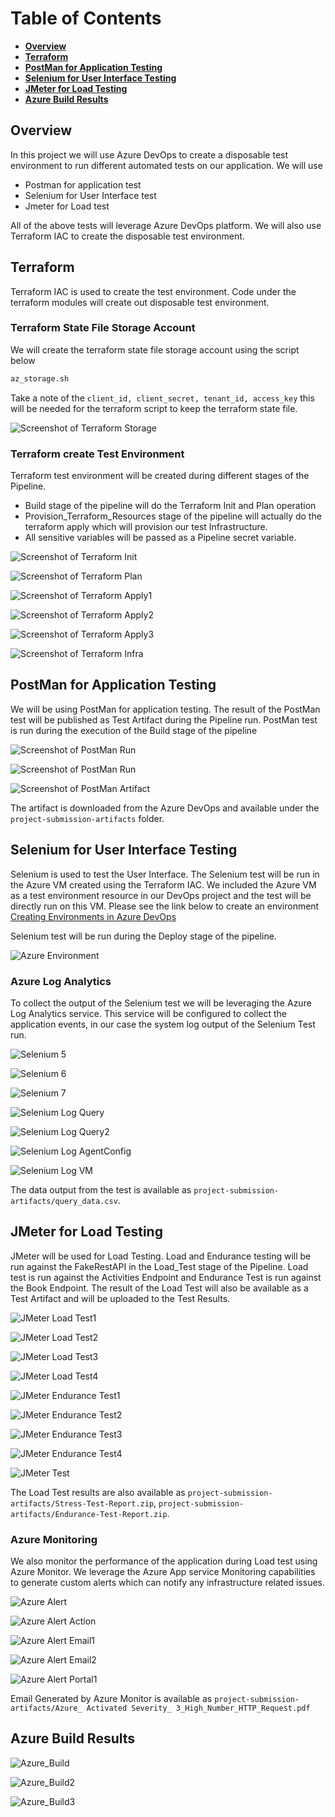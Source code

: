 # Table of Contents

- **[Overview](#Overview)**
- **[Terraform](#Terraform)**
- **[PostMan for Application Testing](#PostMan-for-Application-Testing)**
- **[Selenium for User Interface Testing](#Selenium-for-User-Interface-Testing)**
- **[JMeter for Load Testing](#JMeter-for-Load-Testing)**
- **[Azure Build Results](#Azure-Build-Results)**

## Overview

In this project we will use Azure DevOps to create a disposable test environment to run different automated tests on our application. We will use

- Postman for application test
- Selenium for User Interface test
- Jmeter for Load test

All of the above tests will leverage Azure DevOps platform. We will also use Terraform IAC to create the disposable test environment.

## Terraform

Terraform IAC is used to create the test environment. Code under the terraform modules will create out disposable test environment.

### Terraform State File Storage Account

We will create the terraform state file storage account using the script below

```bash
az_storage.sh
```

Take a note of the `client_id, client_secret, tenant_id, access_key` this will be needed for the terraform script to keep the terraform state file.

![Screenshot of Terraform Storage](screenshots/Terraform_Storage.JPG)

### Terraform create Test Environment

Terraform test environment will be created during different stages of the Pipeline.

- Build stage of the pipeline will do the Terraform Init and Plan operation
- Provision_Terraform_Resources stage of the pipeline will actually do the terraform apply which will provision our test Infrastructure.
- All sensitive variables will be passed as a Pipeline secret variable. 

![Screenshot of Terraform Init](screenshots/Terraform_Init.JPG)

![Screenshot of Terraform Plan](screenshots/Terraform_Plan.JPG)

![Screenshot of Terraform Apply1](screenshots/Terraform_Apply1.JPG)

![Screenshot of Terraform Apply2](screenshots/Terraform_Apply2.JPG)

![Screenshot of Terraform Apply3](screenshots/Terraform_Apply3.JPG)

![Screenshot of Terraform Infra](screenshots/Terraform_Infra.JPG)

## PostMan for Application Testing

We will be using PostMan for application testing. The result of the PostMan test will be published as Test Artifact during the Pipeline run. PostMan test is run during the execution of the Build stage of the pipeline

![Screenshot of PostMan Run](screenshots/Postman_Test_1.JPG)

![Screenshot of PostMan Run](screenshots/Postman_Test_2.JPG)

![Screenshot of PostMan Artifact](screenshots/Postman_Test_3.JPG)

The artifact is downloaded from the Azure DevOps and available under the `project-submission-artifacts` folder.

## Selenium for User Interface Testing

Selenium is used to test the User Interface. The Selenium test will be run in the Azure VM created using the Terraform IAC. We included the Azure VM as a test environment resource in our DevOps project and the test will be directly run on this VM. Please see the link below to create an environment
[Creating Environments in Azure DevOps](https://docs.microsoft.com/en-us/azure/devops/pipelines/ecosystems/deploy-linux-vm?view=azure-devops&tabs=java)

Selenium test will be run during the Deploy stage of the pipeline.

![Azure Environment](screenshots/Test_Environment.JPG)

### Azure Log Analytics

To collect the output of the Selenium test we will be leveraging the Azure Log Analytics service. This service will be configured to collect the application events, in our case the system log output of the Selenium Test run.

![Selenium 5](screenshots/Selenium_Logs_5.JPG)

![Selenium 6](screenshots/Selenium_Logs_6.JPG)

![Selenium 7](screenshots/Selenium_Logs_7.JPG)

![Selenium Log Query](screenshots/Selenium_Logs_1.JPG)

![Selenium Log Query2](screenshots/Selenium_Logs_4.JPG)

![Selenium Log AgentConfig](screenshots/Selenium_Logs_2.JPG)

![Selenium Log VM](screenshots/Selenium_Logs_3.JPG)

The data output from the test is available as `project-submission-artifacts/query_data.csv`.

## JMeter for Load Testing

JMeter will be used for Load Testing. Load and Endurance testing will be run against the FakeRestAPI in the Load_Test stage of the Pipeline. Load test is run against the Activities Endpoint and Endurance Test is run against the Book Endpoint. The result of the Load Test will also be available as a Test Artifact and will be uploaded to the Test Results.

![JMeter Load Test1](screenshots/Load_Stress_Test_1.JPG)

![JMeter Load Test2](screenshots/Load_Stress_Test_2.JPG)

![JMeter Load Test3](screenshots/Load_Stress_Test_3.JPG)

![JMeter Load Test4](screenshots/Load_Stress_Test_4.JPG)

![JMeter Endurance Test1](screenshots/Load_Endurance_Test_1.JPG)

![JMeter Endurance Test2](screenshots/Load_Endurance_Test_2.JPG)

![JMeter Endurance Test3](screenshots/Load_Endurance_Test_3.JPG)

![JMeter Endurance Test4](screenshots/Load_Endurance_Test_4.JPG)

![JMeter Test](screenshots/Load_Test_Artifact.JPG)

The Load Test results are also available as `project-submission-artifacts/Stress-Test-Report.zip`, `project-submission-artifacts/Endurance-Test-Report.zip`.

### Azure Monitoring

We also monitor the performance of the application during Load test using Azure Monitor. We leverage the Azure App service Monitoring capabilities to generate custom alerts which can notify any infrastructure related issues.

![Azure Alert](screenshots/Azure_Monitor_1.JPG)

![Azure Alert Action](screenshots/Azure_Monitor_2.JPG)

![Azure Alert Email1](screenshots/Azure_Monitor_3.JPG)

![Azure Alert Email2](screenshots/Azure_Monitor_4.JPG)

![Azure Alert Portal1](screenshots/Azure_Monitor_5.JPG)

Email Generated by Azure Monitor is available as `project-submission-artifacts/Azure_ Activated Severity_ 3_High_Number_HTTP_Request.pdf`

## Azure Build Results

![Azure_Build](screenshots/Azure_Build.JPG)

![Azure_Build2](screenshots/Azure_Build2.JPG)

![Azure_Build3](screenshots/Azure_Build3.JPG)
